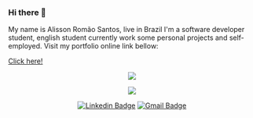 ### Hi there 👋

<p>My name is Alisson Romão Santos, live in Brazil I'm a software developer student, english student currently work some personal projects and self-employed. Visit my portfolio online link bellow:</p>

<a href="https://romao-portfolio.herokuapp.com/" target="_blank">Click here!</a>

<p align="center">
  <img align="center" src="https://github-readme-stats.vercel.app/api?username=romaoaveiro&show_icons=true&theme=dracula"> 
</p>

<p align="center">
  <img align="center" src="https://github-readme-stats.vercel.app/api/top-langs/?username=romaoaveiro&layout=compact&theme=dracula"> 
</p>

<p align="center">
<a href="https://www.linkedin.com/in/alisson-rom%C3%A3o-santos-a880071a6/" target="blank"><img alt="Linkedin Badge" src="https://img.shields.io/badge/-alisson-rom%C3%A3o-santos-a880071a6?style=flat-square&logo=Linkedin&logoColor=white&link=https://www.linkedin.com/in/https://www.linkedin.com/in/alisson-rom%C3%A3o-santos-a880071a6//"/></a>
<a href="mailto:romao.portfolio@gmail.com" target="blank"><img alt="Gmail Badge" src="https://img.shields.io/badge/-romao.portfolio@gmail.com-563D7C?style=flat-square&logo=Gmail&logoColor=white&link=mailto:romao.portfolio@gmail.com"/></a>
</p>